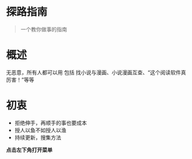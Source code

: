 # 探路指南
> 一个教你做事的指南

# 概述
无恶意，所有人都可以用
包括 找小说与漫画、小说漫画互查、“这个阅读软件真厉害！”等等

# 初衷
- 拒绝伸手，再顺手的事也要成本
- 授人以鱼不如授人以渔
- 持续更新，搜集方法  

**点击左下角打开菜单**
